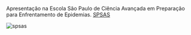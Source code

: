 Apresentação na Escola São Paulo de Ciência Avançada em Preparação para Enfrentamento de Epidemias.
[SPSAS](https://sites.usp.br/epischool/pt/)

![spsas](https://sites.usp.br/epischool/wp-content/uploads/sites/1179/2022/11/ESPCA_vertical_verbose_web.svg)


